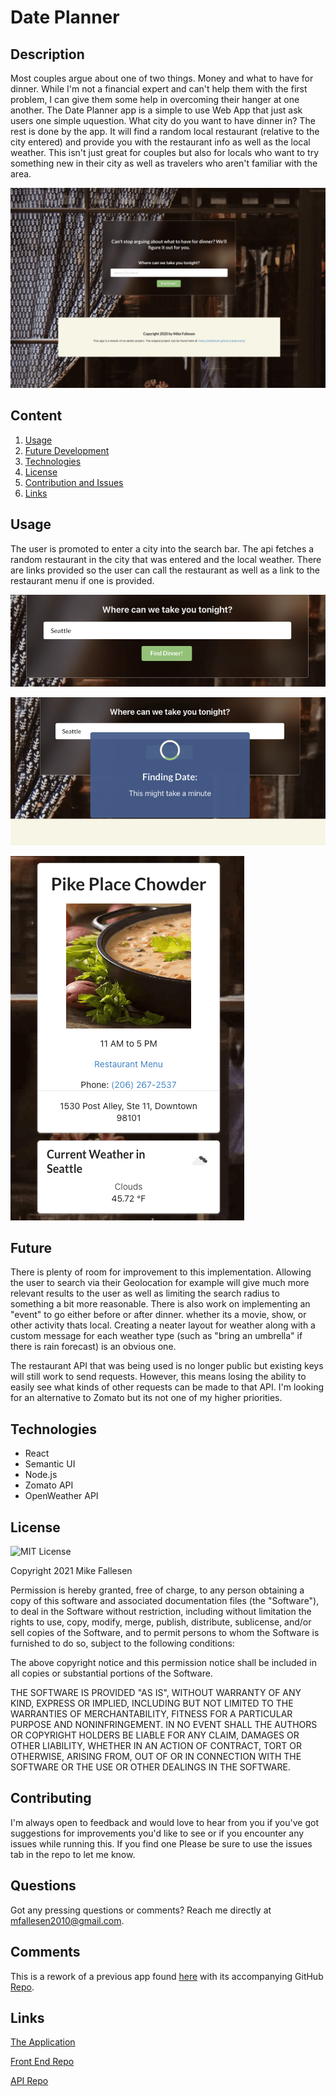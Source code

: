 # Date Planner

## Description

  Most couples argue about one of two things. Money and what to have for dinner. While I'm not a financial expert and can't help them with the first problem, I can give them some help in overcoming their hanger at one another. The Date Planner app is a simple to use Web App that just ask users one simple uquestion. What city do you want to have dinner in? The rest is done by the app. It will find a random local restaurant (relative to the city entered) and provide you with the restaurant info as well as the local weather. This isn't just great for couples but also for locals who want to try something new in their city as well as travelers who aren't familiar with the area. 

![Landing Page](readme-images/WholePage.png)

## Content
1. [Usage](#usage)
2. [Future Development](#future)
3. [Technologies](#technologies)
4. [License](#license)
5. [Contribution and Issues](#contributing)
6. [Links](#links)

## Usage

  The user is promoted to enter a city into the search bar. The api fetches a random restaurant in the city that was entered and the local weather. There are links provided so the user can call the restaurant as well as a link to the restaurant menu if one is provided. 
  
  ![Search Bar](readme-images/SearchBar.png)
  
  ![Loading Results](readme-images/Landing.png)
  
  ![ResultsnWeather](readme-images/ResultsnWeather.png)
  
## Future 

  There is plenty of room for improvement to this implementation. Allowing the user to search via their Geolocation for example will give much more relevant results to the user as well as limiting the search radius to something a bit more reasonable. There is also work on implementing an "event" to go either before or after dinner. whether its a movie, show, or other activity thats local. Creating a neater layout for weather along with a custom message for each weather type (such as "bring an umbrella" if there is rain forecast) is an obvious one.

  The restaurant API that was being used is no longer public but existing keys will still work to send requests. However, this means losing the ability to easily see what kinds of other requests can be made to that API. I'm looking for an alternative to Zomato but its not one of my higher priorities. 

## Technologies
* React
* Semantic UI
* Node.js
* Zomato API 
* OpenWeather API


## License

![MIT License](https://img.shields.io/github/license/mfallesen/date-planner)


  Copyright 2021 Mike Fallesen

  Permission is hereby granted, free of charge, to any person obtaining a copy of this software and associated documentation files (the "Software"), to deal in the Software without restriction, including without limitation the rights to use, copy, modify, merge, publish, distribute, sublicense, and/or sell copies of the Software, and to permit persons to whom the Software is furnished to do so, subject to the following conditions:

  The above copyright notice and this permission notice shall be included in all copies or substantial portions of the Software.

  THE SOFTWARE IS PROVIDED "AS IS", WITHOUT WARRANTY OF ANY KIND, EXPRESS OR IMPLIED, INCLUDING BUT NOT LIMITED TO THE WARRANTIES OF MERCHANTABILITY, FITNESS FOR A PARTICULAR PURPOSE AND NONINFRINGEMENT. IN NO EVENT SHALL THE AUTHORS OR COPYRIGHT HOLDERS BE LIABLE FOR ANY CLAIM, DAMAGES OR OTHER LIABILITY, WHETHER IN AN ACTION OF CONTRACT, TORT OR OTHERWISE, ARISING FROM, OUT OF OR IN CONNECTION WITH THE SOFTWARE OR THE USE OR OTHER DEALINGS IN THE SOFTWARE.

## Contributing

  I'm always open to feedback and would love to hear from you if you've got suggestions for improvements you'd like to see or if you encounter any issues while running this. If you find one Please be sure to use the issues tab in the repo to let me know.

## Questions

  Got any pressing questions or comments? Reach me directly at mfallesen2010@gmail.com.
  
## Comments

  This is a rework of a previous app found [here](https://mfallesen.github.io/plannerly/) with its accompanying GitHub [Repo](https://github.com/mfallesen/plannerly).


## Links
[The Application](https://date-plannerly.herokuapp.com/)

[Front End Repo](https://github.com/mfallesen/date-planner)

[API Repo](https://github.com/mfallesen/date-planner-api)
